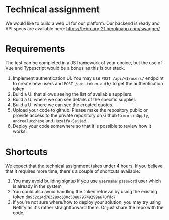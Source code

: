 # Technical assignment

We would like to build a web UI for our platform. Our backend is ready and API specs are available here: https://february-21.herokuapp.com/swagger/

# Requirements

The test can be completed in a JS framework of your choice, but the use of Vue and Typescript would be a bonus as this is our stack.

1. Implement authentication UI. You may use `POST /api/v1/users/` endpoint to create new users and `POST /api-token-auth/` to get the authentication token.
2. Build a UI that allows seeing the list of available suppliers.
3. Build a UI where we can see details of the specific supplier.
4. Build a UI where we can see the created quotes.
5. Upload your code to github. Please make the repository public or provide access to the private repository on Github to `martinOpply`, `andrealucchese` and `Huzaifa-Sajjad`
   .
6. Deploy your code somewhere so that it is possible to review how it works.

# Shortcuts

We expect that the technical assignment takes under 4 hours. If you believe that it requires more time, there's a couple of shortcuts available:

1. You may avoid building signup if you use `username:password` user which is already in the system
2. You could also avoid handling the token retrieval by using the existing token `d0932c14d763289c638c53e879749299a670fdc7`
3. If you're not sure where/how to deploy your solution, you may try using Netlify as it's rather straightforward there. Or just share the repo with the code.
